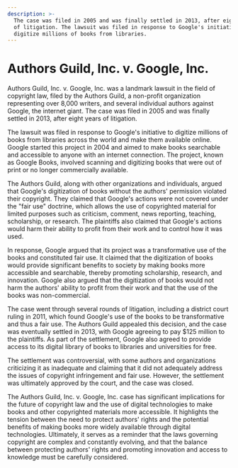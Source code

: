 ```yaml
---
description: >-
  The case was filed in 2005 and was finally settled in 2013, after eight years
  of litigation. The lawsuit was filed in response to Google's initiative to
  digitize millions of books from libraries.
---
```


# Authors Guild, Inc. v. Google, Inc.

Authors Guild, Inc. v. Google, Inc. was a landmark lawsuit in the field of copyright law, filed by the Authors Guild, a non-profit organization representing over 8,000 writers, and several individual authors against Google, the internet giant. The case was filed in 2005 and was finally settled in 2013, after eight years of litigation.

The lawsuit was filed in response to Google's initiative to digitize millions of books from libraries across the world and make them available online. Google started this project in 2004 and aimed to make books searchable and accessible to anyone with an internet connection. The project, known as Google Books, involved scanning and digitizing books that were out of print or no longer commercially available.

The Authors Guild, along with other organizations and individuals, argued that Google's digitization of books without the authors' permission violated their copyright. They claimed that Google's actions were not covered under the "fair use" doctrine, which allows the use of copyrighted material for limited purposes such as criticism, comment, news reporting, teaching, scholarship, or research. The plaintiffs also claimed that Google's actions would harm their ability to profit from their work and to control how it was used.

In response, Google argued that its project was a transformative use of the books and constituted fair use. It claimed that the digitization of books would provide significant benefits to society by making books more accessible and searchable, thereby promoting scholarship, research, and innovation. Google also argued that the digitization of books would not harm the authors' ability to profit from their work and that the use of the books was non-commercial.

The case went through several rounds of litigation, including a district court ruling in 2011, which found Google's use of the books to be transformative and thus a fair use. The Authors Guild appealed this decision, and the case was eventually settled in 2013, with Google agreeing to pay $125 million to the plaintiffs. As part of the settlement, Google also agreed to provide access to its digital library of books to libraries and universities for free.

The settlement was controversial, with some authors and organizations criticizing it as inadequate and claiming that it did not adequately address the issues of copyright infringement and fair use. However, the settlement was ultimately approved by the court, and the case was closed.

The Authors Guild, Inc. v. Google, Inc. case has significant implications for the future of copyright law and the use of digital technologies to make books and other copyrighted materials more accessible. It highlights the tension between the need to protect authors' rights and the potential benefits of making books more widely available through digital technologies. Ultimately, it serves as a reminder that the laws governing copyright are complex and constantly evolving, and that the balance between protecting authors' rights and promoting innovation and access to knowledge must be carefully considered.

